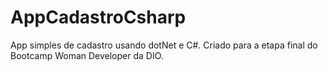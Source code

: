 # AppCadastroCsharp
App simples de cadastro usando dotNet e C#. Criado para a etapa final do Bootcamp Woman Developer da DIO.
